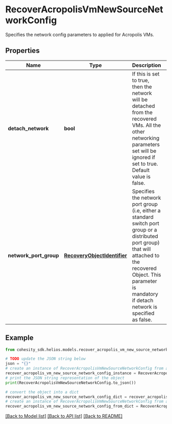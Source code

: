 # RecoverAcropolisVmNewSourceNetworkConfig

Specifies the network config parameters to applied for Acropolis VMs.

## Properties

Name | Type | Description | Notes
------------ | ------------- | ------------- | -------------
**detach_network** | **bool** | If this is set to true, then the network will be detached from the recovered VMs. All the other networking parameters set will be ignored if set to true. Default value is false. | [optional] 
**network_port_group** | [**RecoveryObjectIdentifier**](RecoveryObjectIdentifier.md) | Specifies the network port group (i.e, either a standard switch port group or a distributed port group) that will attached to the recovered Object. This parameter is mandatory if detach network is specified as false. | [optional] 

## Example

```python
from cohesity_sdk.helios.models.recover_acropolis_vm_new_source_network_config import RecoverAcropolisVmNewSourceNetworkConfig

# TODO update the JSON string below
json = "{}"
# create an instance of RecoverAcropolisVmNewSourceNetworkConfig from a JSON string
recover_acropolis_vm_new_source_network_config_instance = RecoverAcropolisVmNewSourceNetworkConfig.from_json(json)
# print the JSON string representation of the object
print(RecoverAcropolisVmNewSourceNetworkConfig.to_json())

# convert the object into a dict
recover_acropolis_vm_new_source_network_config_dict = recover_acropolis_vm_new_source_network_config_instance.to_dict()
# create an instance of RecoverAcropolisVmNewSourceNetworkConfig from a dict
recover_acropolis_vm_new_source_network_config_from_dict = RecoverAcropolisVmNewSourceNetworkConfig.from_dict(recover_acropolis_vm_new_source_network_config_dict)
```
[[Back to Model list]](../README.md#documentation-for-models) [[Back to API list]](../README.md#documentation-for-api-endpoints) [[Back to README]](../README.md)


